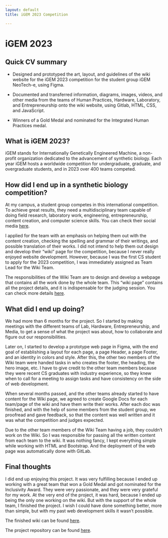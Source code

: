 ```yaml
---
layout: default
title: iGEM 2023 Competition

---
```


# iGEM 2023
## Quick CV summary
* Designed and prototyped the art, layout, and guidelines of the wiki website for the iGEM 2023 competition for the student group iGEM NeoTech-e, using Figma.

* Documented and transferred information, diagrams, images, videos, and other media from the teams of Human Practices, Hardware, Laboratory, and Entrepreneurship onto the wiki website, using Gitlab, HTML, CSS, and JavaScript.

* Winners of a Gold Medal and nominated for the Integrated Human Practices medal.


## What is iGEM 2023?
iGEM stands for Internationally Genetically Engineered Machine, a non-profit organization dedicated to the advancement of synthetic biology. Each year iGEM hosts a worldwide competition for undergraduate, graduate, and overgraduate students, and in 2023 over 400 teams competed. 

## How did I end up in a synthetic biology competition?
At my campus, a student group competes in this international competition. To achieve great results, they need a multidisciplinary team capable of doing field research, laboratory work, engineering, entrepreneurship, content creation, and computer science skills. You can check their social media [here](https://www.instagram.com/igemtec_gdl/).

I applied for the team with an emphasis on helping them out with the content creation, checking the spelling and grammar of their writings, and possible translation of their works. I did not intend to help them out design and develop their “wiki” page for the competition, because I never really enjoyed website development. However, because I was the first CS student to apply for the 2023 competition, I was immediately assigned as Team Lead for the Wiki Team.

The responsibilities of the Wiki Team are to design and develop a webpage that contains all the work done by the whole team. This “wiki page” contains all the project details, and it is indispensable for the judging session. You can check more details [here](https://competition.igem.org/deliverables/team-wiki). 

## What did I end up doing?
We had more than 6 months for the project. So I started by making meetings with the different teams of Lab, Hardware, Entrepreneurship, and Media, to get a sense of what the project was about, how to collaborate and figure out our responsibilities. 

Later on, I started to develop a prototype web page in Figma, with the end goal of establishing a layout for each page, a page Header, a page Footer, and an identity in colors and style. After this, the other two members of the Wiki team were handed tasks in who creates the footer, the heading, the hero image, etc. I have to give credit to the other team members because they were recent CS graduates with industry experience, so they knew when to call for a meeting to assign tasks and have consistency on the side of web development. 

When several months passed, and the other teams already started to have content for the Wiki page, we agreed to create Google Docs for each team/page of the wiki and have them write their works. After each doc was finished, and with the help of some members from the student group, we proofread and gave feedback, so that the content was well written and it was what the competition and judges expected.

Due to the other team members of the Wiki Team having a job, they couldn’t work on the Wiki. So I was responsible for passing all the written content from each team to the wiki. It was nothing fancy, I kept everything simple while working with HTML and Bootstrap. And the deployment of the web page was automatically done with GitLab. 

## Final thoughts
I did end up enjoying this project. It was very fulfilling because I ended up working with a great team that won a Gold Medal and got nominated for the Inclusivity Award. They were very passionate, and they were very grateful for my work. At the very end of the project, it was hard, because I ended up being the only one working on the wiki. But with the support of the whole team, I finished the project. I wish I could have done something better, more than simple, but with my past web development skills it wasn’t possible.

The finished wiki can be found [here](https://2023.igem.wiki/tecmonterreygdl/).

The project repository can be found [here](https://gitlab.igem.org/2023/tecmonterreygdl).
